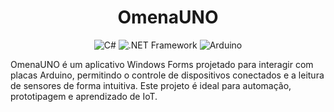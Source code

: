 <h1 align="center">OmenaUNO</h1> <p align="center"> <img alt="C#" src="https://img.shields.io/badge/C%23-%23239120.svg?style=for-the-badge&logo=c-sharp&logoColor=white"/> <img alt=".NET Framework" src="https://img.shields.io/badge/.NET-512BD4?style=for-the-badge&logo=dotnet&logoColor=white"/> <img alt="Arduino" src="https://img.shields.io/badge/Arduino-00979D?style=for-the-badge&logo=arduino&logoColor=white"/> </p>
OmenaUNO é um aplicativo Windows Forms projetado para interagir com placas Arduino, permitindo o controle de dispositivos conectados e a leitura de sensores de forma intuitiva. Este projeto é ideal para automação, prototipagem e aprendizado de IoT.

